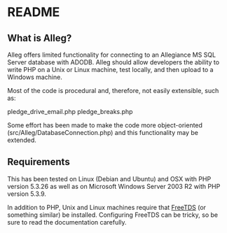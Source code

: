README
======

What is Alleg?
-----------------

Alleg offers limited functionality for connecting to an Allegiance MS SQL Server
database with ADODB. Alleg should allow developers the ability to write PHP on
a Unix or Linux machine, test locally, and then upload to a Windows machine.

Most of the code is procedural and, therefore, not easily extensible, such as:

  pledge_drive_email.php
  pledge_breaks.php

Some effort has been made to make the code more object-oriented
(src/Alleg/DatabaseConnection.php) and this functionality may be extended.


Requirements
------------

This has been tested on Linux (Debian and Ubuntu) and OSX with PHP version
5.3.26 as well as on Microsoft Windows Server 2003 R2 with PHP version 5.3.9.

In addition to PHP, Unix and Linux machines require that [FreeTDS][1] (or
something similar) be installed. Configuring FreeTDS can be tricky, so be sure
to read the documentation carefully.

[1]: http://freetds.schemamania.org/
